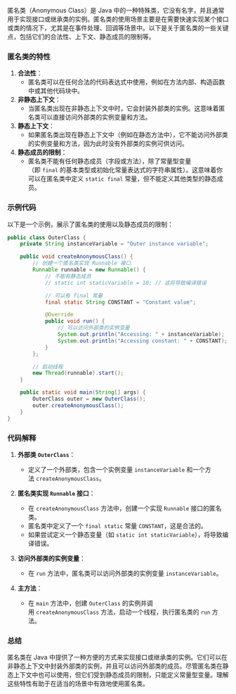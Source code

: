 匿名类（Anonymous Class）是 Java 中的一种特殊类，它没有名字，并且通常用于实现接口或继承类的实例。匿名类的使用场景主要是在需要快速实现某个接口或类的情况下，尤其是在事件处理、回调等场景中。以下是关于匿名类的一些关键点，包括它们的合法性、上下文、静态成员的限制等。

### 匿名类的特性

1. **合法性**：
    - 匿名类可以在任何合法的代码表达式中使用，例如在方法内部、构造函数中或其他代码块中。
2. **非静态上下文**：
    - 当匿名类出现在非静态上下文中时，它会封装外部类的实例。这意味着匿名类可以直接访问外部类的实例变量和方法。
3. **静态上下文**：
    - 如果匿名类出现在静态上下文中（例如在静态方法中），它不能访问外部类的实例变量和方法，因为此时没有外部类的实例可供访问。
4. **静态成员的限制**：
    - 匿名类不能有任何静态成员（字段或方法），除了常量型变量（即 `final` 的基本类型或初始化常量表达式的字符串属性）。这意味着你可以在匿名类中定义 `static final` 常量，但不能定义其他类型的静态成员。

### 示例代码

以下是一个示例，展示了匿名类的使用以及静态成员的限制：
```java
public class OuterClass {
    private String instanceVariable = "Outer instance variable";

    public void createAnonymousClass() {
        // 创建一个匿名类实现 Runnable 接口
        Runnable runnable = new Runnable() {
            // 不能有静态成员
            // static int staticVariable = 10; // 这将导致编译错误

            // 可以有 final 常量
            final static String CONSTANT = "Constant value";

            @Override
            public void run() {
                // 可以访问外部类的实例变量
                System.out.println("Accessing: " + instanceVariable);
                System.out.println("Accessing constant: " + CONSTANT);
            }
        };

        // 启动线程
        new Thread(runnable).start();
    }

    public static void main(String[] args) {
        OuterClass outer = new OuterClass();
        outer.createAnonymousClass();
    }
}
```

### 代码解释

1. **外部类 `OuterClass`**：
    
    - 定义了一个外部类，包含一个实例变量 `instanceVariable` 和一个方法 `createAnonymousClass`。
2. **匿名类实现 `Runnable` 接口**：
    
    - 在 `createAnonymousClass` 方法中，创建一个实现 `Runnable` 接口的匿名类。
    - 匿名类中定义了一个 `final static` 常量 `CONSTANT`，这是合法的。
    - 如果尝试定义一个静态变量（如 `static int staticVariable`），将导致编译错误。
3. **访问外部类的实例变量**：
    
    - 在 `run` 方法中，匿名类可以访问外部类的实例变量 `instanceVariable`。
4. **主方法**：
    
    - 在 `main` 方法中，创建 `OuterClass` 的实例并调用 `createAnonymousClass` 方法，启动一个线程，执行匿名类的 `run` 方法。

### 总结

匿名类在 Java 中提供了一种方便的方式来实现接口或继承类的实例。它们可以在非静态上下文中封装外部类的实例，并且可以访问外部类的成员。尽管匿名类在静态上下文中也可以使用，但它们受到静态成员的限制，只能定义常量型变量。理解这些特性有助于在适当的场景中有效地使用匿名类。

